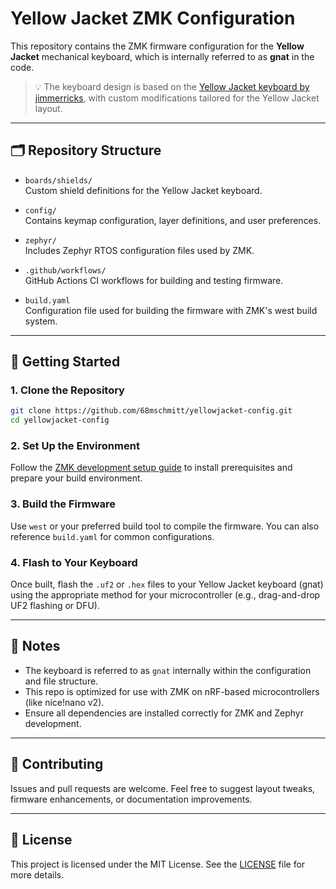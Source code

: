 # Yellow Jacket ZMK Configuration

This repository contains the ZMK firmware configuration for the **Yellow Jacket** mechanical keyboard, which is internally referred to as **gnat** in the code.

> 💡 The keyboard design is based on the [Yellow Jacket keyboard by jimmerricks](https://github.com/jimmerricks/bugs), with custom modifications tailored for the Yellow Jacket layout.

---

## 🗂 Repository Structure

- `boards/shields/`  
  Custom shield definitions for the Yellow Jacket keyboard.

- `config/`  
  Contains keymap configuration, layer definitions, and user preferences.

- `zephyr/`  
  Includes Zephyr RTOS configuration files used by ZMK.

- `.github/workflows/`  
  GitHub Actions CI workflows for building and testing firmware.

- `build.yaml`  
  Configuration file used for building the firmware with ZMK's west build system.

---

## 🚀 Getting Started

### 1. Clone the Repository

```bash
git clone https://github.com/68mschmitt/yellowjacket-config.git
cd yellowjacket-config
```

### 2. Set Up the Environment

Follow the [ZMK development setup guide](https://zmk.dev/docs/development/setup) to install prerequisites and prepare your build environment.

### 3. Build the Firmware

Use `west` or your preferred build tool to compile the firmware. You can also reference `build.yaml` for common configurations.

### 4. Flash to Your Keyboard

Once built, flash the `.uf2` or `.hex` files to your Yellow Jacket keyboard (gnat) using the appropriate method for your microcontroller (e.g., drag-and-drop UF2 flashing or DFU).

---

## 📝 Notes

- The keyboard is referred to as `gnat` internally within the configuration and file structure.
- This repo is optimized for use with ZMK on nRF-based microcontrollers (like nice!nano v2).
- Ensure all dependencies are installed correctly for ZMK and Zephyr development.

---

## 🤝 Contributing

Issues and pull requests are welcome. Feel free to suggest layout tweaks, firmware enhancements, or documentation improvements.

---

## 📄 License

This project is licensed under the MIT License. See the [LICENSE](LICENSE) file for more details.


